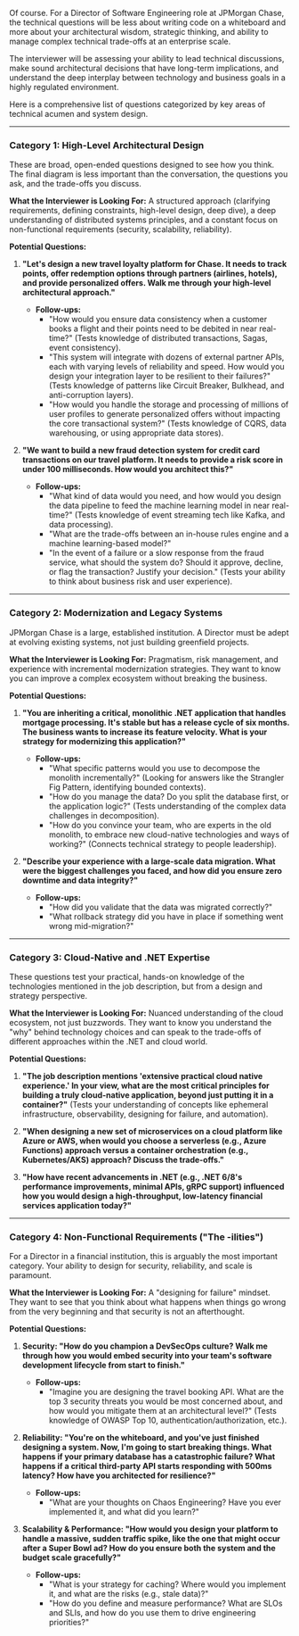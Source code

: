 Of course. For a Director of Software Engineering role at JPMorgan Chase, the technical questions will be less about writing code on a whiteboard and more about your architectural wisdom, strategic thinking, and ability to manage complex technical trade-offs at an enterprise scale.

The interviewer will be assessing your ability to lead technical discussions, make sound architectural decisions that have long-term implications, and understand the deep interplay between technology and business goals in a highly regulated environment.

Here is a comprehensive list of questions categorized by key areas of technical acumen and system design.

---

### Category 1: High-Level Architectural Design

These are broad, open-ended questions designed to see how you think. The final diagram is less important than the conversation, the questions you ask, and the trade-offs you discuss.

**What the Interviewer is Looking For:** A structured approach (clarifying requirements, defining constraints, high-level design, deep dive), a deep understanding of distributed systems principles, and a constant focus on non-functional requirements (security, scalability, reliability).

**Potential Questions:**

1.  **"Let's design a new travel loyalty platform for Chase. It needs to track points, offer redemption options through partners (airlines, hotels), and provide personalized offers. Walk me through your high-level architectural approach."**
    *   **Follow-ups:**
        *   "How would you ensure data consistency when a customer books a flight and their points need to be debited in near real-time?" (Tests knowledge of distributed transactions, Sagas, event consistency).
        *   "This system will integrate with dozens of external partner APIs, each with varying levels of reliability and speed. How would you design your integration layer to be resilient to their failures?" (Tests knowledge of patterns like Circuit Breaker, Bulkhead, and anti-corruption layers).
        *   "How would you handle the storage and processing of millions of user profiles to generate personalized offers without impacting the core transactional system?" (Tests knowledge of CQRS, data warehousing, or using appropriate data stores).

2.  **"We want to build a new fraud detection system for credit card transactions on our travel platform. It needs to provide a risk score in under 100 milliseconds. How would you architect this?"**
    *   **Follow-ups:**
        *   "What kind of data would you need, and how would you design the data pipeline to feed the machine learning model in near real-time?" (Tests knowledge of event streaming tech like Kafka, and data processing).
        *   "What are the trade-offs between an in-house rules engine and a machine learning-based model?"
        *   "In the event of a failure or a slow response from the fraud service, what should the system do? Should it approve, decline, or flag the transaction? Justify your decision." (Tests your ability to think about business risk and user experience).

---

### Category 2: Modernization and Legacy Systems

JPMorgan Chase is a large, established institution. A Director must be adept at evolving existing systems, not just building greenfield projects.

**What the Interviewer is Looking For:** Pragmatism, risk management, and experience with incremental modernization strategies. They want to know you can improve a complex ecosystem without breaking the business.

**Potential Questions:**

1.  **"You are inheriting a critical, monolithic .NET application that handles mortgage processing. It's stable but has a release cycle of six months. The business wants to increase its feature velocity. What is your strategy for modernizing this application?"**
    *   **Follow-ups:**
        *   "What specific patterns would you use to decompose the monolith incrementally?" (Looking for answers like the Strangler Fig Pattern, identifying bounded contexts).
        *   "How do you manage the data? Do you split the database first, or the application logic?" (Tests understanding of the complex data challenges in decomposition).
        *   "How do you convince your team, who are experts in the old monolith, to embrace new cloud-native technologies and ways of working?" (Connects technical strategy to people leadership).

2.  **"Describe your experience with a large-scale data migration. What were the biggest challenges you faced, and how did you ensure zero downtime and data integrity?"**
    *   **Follow-ups:**
        *   "How did you validate that the data was migrated correctly?"
        *   "What rollback strategy did you have in place if something went wrong mid-migration?"

---

### Category 3: Cloud-Native and .NET Expertise

These questions test your practical, hands-on knowledge of the technologies mentioned in the job description, but from a design and strategy perspective.

**What the Interviewer is Looking For:** Nuanced understanding of the cloud ecosystem, not just buzzwords. They want to know you understand the "why" behind technology choices and can speak to the trade-offs of different approaches within the .NET and cloud world.

**Potential Questions:**

1.  **"The job description mentions 'extensive practical cloud native experience.' In your view, what are the most critical principles for building a truly cloud-native application, beyond just putting it in a container?"** (Tests your understanding of concepts like ephemeral infrastructure, observability, designing for failure, and automation).

2.  **"When designing a new set of microservices on a cloud platform like Azure or AWS, when would you choose a serverless (e.g., Azure Functions) approach versus a container orchestration (e.g., Kubernetes/AKS) approach? Discuss the trade-offs."**

3.  **"How have recent advancements in .NET (e.g., .NET 6/8's performance improvements, minimal APIs, gRPC support) influenced how you would design a high-throughput, low-latency financial services application today?"**

---

### Category 4: Non-Functional Requirements ("The -ilities")

For a Director in a financial institution, this is arguably the most important category. Your ability to design for security, reliability, and scale is paramount.

**What the Interviewer is Looking For:** A "designing for failure" mindset. They want to see that you think about what happens when things go wrong from the very beginning and that security is not an afterthought.

**Potential Questions:**

1.  **Security: "How do you champion a DevSecOps culture? Walk me through how you would embed security into your team's software development lifecycle from start to finish."**
    *   **Follow-ups:**
        *   "Imagine you are designing the travel booking API. What are the top 3 security threats you would be most concerned about, and how would you mitigate them at an architectural level?" (Tests knowledge of OWASP Top 10, authentication/authorization, etc.).

2.  **Reliability: "You're on the whiteboard, and you've just finished designing a system. Now, I'm going to start breaking things. What happens if your primary database has a catastrophic failure? What happens if a critical third-party API starts responding with 500ms latency? How have you architected for resilience?"**
    *   **Follow-ups:**
        *   "What are your thoughts on Chaos Engineering? Have you ever implemented it, and what did you learn?"

3.  **Scalability & Performance: "How would you design your platform to handle a massive, sudden traffic spike, like the one that might occur after a Super Bowl ad? How do you ensure both the system and the budget scale gracefully?"**
    *   **Follow-ups:**
        *   "What is your strategy for caching? Where would you implement it, and what are the risks (e.g., stale data)?"
        *   "How do you define and measure performance? What are SLOs and SLIs, and how do you use them to drive engineering priorities?"